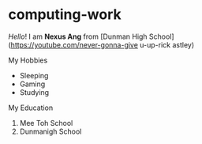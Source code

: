 # computing-work
*Hello*! I am **Nexus Ang** from [Dunman High School](https://youtube.com/never-gonna-give u-up-rick astley)

My Hobbies
* Sleeping
* Gaming
* Studying

My Education
1. Mee Toh School
2. Dunmanigh School
